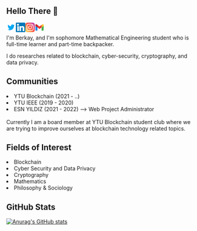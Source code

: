 ## Hello There 👋
<a href="https://www.twitter.com/tmaftriw"> <img align="left" alt="Berkay's Twitter" width="25px" src= "https://raw.githubusercontent.com/berkayahi/berkayahi/main/images/twitter.svg"/> </a>
<a href="https://www.linkedin.com/in/berkayahi"> <img align="left" alt="Berkay's LinkedIn" width="25px" src= "https://raw.githubusercontent.com/berkayahi/berkayahi/main/images/linkedin.svg"/> </a>
<a href="https://www.instagram.com/ahiontheway"> <img align="left" alt="Berkay's Instagram" width="25px" src= "https://raw.githubusercontent.com/berkayahi/berkayahi/main/images/instagram.svg"/> </a>
<a href="mailto:berkayahi@gmail.com"> <img align="left" alt="Mail to Berkay" width="25px" src="https://raw.githubusercontent.com/berkayahi/berkayahi/main/images/gmail.svg"/></a>
<br>

I'm Berkay, and I'm sophomore Mathematical Engineering student who is full-time learner and part-time backpacker.

I do researches related to blockchain, cyber-security, cryptography, and data privacy.

## Communities

<li>YTU Blockchain (2021 - ..)</li>
<li>YTU IEEE (2019 - 2020)</li>
<li>ESN YILDIZ (2021 - 2022) --> Web Project Administrator</li><br>
Currently I am a board member at YTU Blockchain student club where we are trying to improve ourselves at blockchain technology related topics.

## Fields of Interest
<li>Blockchain</li>
<li>Cyber Security and Data Privacy</li>
<li>Cryptography</li>
<li>Mathematics</li>
<li>Philosophy & Sociology</li>

## GitHub Stats
[![Anurag's GitHub stats](https://github-readme-stats.vercel.app/api?username=berkayahi&theme=merko&show_icons=true)](https://github.com/berkayahi/berkayahi)
